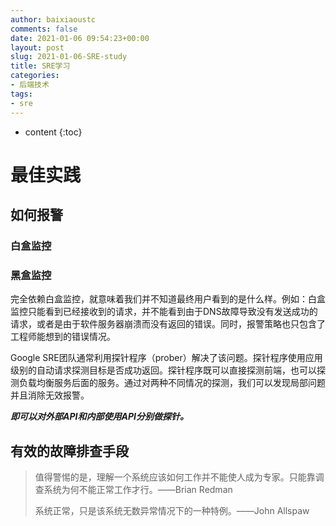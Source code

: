 ```yaml
---
author: baixiaoustc
comments: false
date: 2021-01-06 09:54:23+00:00
layout: post
slug: 2021-01-06-SRE-study
title: SRE学习
categories:
- 后端技术
tags:
- sre 
---
```


* content 
{:toc}

# 最佳实践

## 如何报警

### 白盒监控



### 黑盒监控

完全依赖白盒监控，就意味着我们并不知道最终用户看到的是什么样。例如：白盒监控只能看到已经接收到的请求，并不能看到由于DNS故障导致没有发送成功的请求，或者是由于软件服务器崩溃而没有返回的错误。同时，报警策略也只包含了工程师能想到的错误情况。

Google SRE团队通常利用探针程序（prober）解决了该问题。探针程序使用应用级别的自动请求探测目标是否成功返回。探针程序既可以直接探测前端，也可以探测负载均衡服务后面的服务。通过对两种不同情况的探测，我们可以发现局部问题并且消除无效报警。

***即可以对外部API和内部使用API分别做探针。***

## 有效的故障排查手段

> 值得警惕的是，理解一个系统应该如何工作并不能使人成为专家。只能靠调查系统为何不能正常工作才行。——Brian Redman
> 
> 系统正常，只是该系统无数异常情况下的一种特例。——John Allspaw
> 
